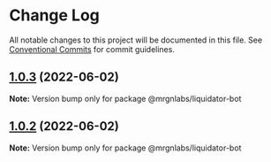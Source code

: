 # Change Log

All notable changes to this project will be documented in this file.
See [Conventional Commits](https://conventionalcommits.org) for commit guidelines.

## [1.0.3](https://github.com/mrgnlabs/marginfi-sdk/compare/@mrgnlabs/liquidator-bot@1.0.2...@mrgnlabs/liquidator-bot@1.0.3) (2022-06-02)

**Note:** Version bump only for package @mrgnlabs/liquidator-bot





## [1.0.2](https://github.com/mrgnlabs/marginfi-sdk/compare/@mrgnlabs/liquidator-bot@1.0.1...@mrgnlabs/liquidator-bot@1.0.2) (2022-06-02)

**Note:** Version bump only for package @mrgnlabs/liquidator-bot
